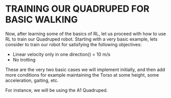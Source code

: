 # TRAINING OUR QUADRUPED FOR BASIC WALKING 

Now, after learning some of the basics of RL, let us proceed with how to use RL to train our Quadruped robot. Starting with a very basic example, lets consider to train our robot for satisfying the following objectives:
* Linear velocity only in one direction() = 10 m/s
* No trotting

These are the very two basic cases we will implement initially, and then add more conditions for example maintaining the Torso at some height, some acceleration, gaiting, etc.

For instance, we will be using the A1 Quadruped.